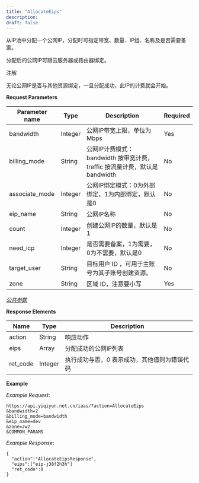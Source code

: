 ```yaml
---
title: "AllocateEips"
description: 
draft: false
---
```




从IP池中分配一个公网IP，分配时可指定带宽、数量、IP组、名称及是否需要备案。

分配后的公网IP可跟云服务器或路由器绑定。

注解

无论公网IP是否与其他资源绑定，一旦分配成功，此IP的计费就会开始。

**Request Parameters**

| Parameter name | Type | Description | Required |
| --- | --- | --- | --- |
| bandwidth | Integer | 公网IP带宽上限，单位为Mbps | Yes |
| billing_mode | String | 公网IP计费模式：bandwidth 按带宽计费，traffic 按流量计费，默认是 bandwidth | No |
| associate_mode | Integer | 公网IP绑定模式：0为外部绑定，1为内部绑定，默认是0 | No |
| eip_name | String | 公网IP名称 | No |
| count | Integer | 创建公网IP的数量，默认是1 | No |
| need_icp | Integer | 是否需要备案，1为需要，0为不需要，默认是0 | No |
| target_user | String | 目标用户 ID ，可用于主账号为其子账号创建资源。 | No |
| zone | String | 区域 ID，注意要小写 | Yes |

[_公共参数_](../../../parameters/)

**Response Elements**

| Name | Type | Description |
| --- | --- | --- |
| action | String | 响应动作 |
| eips | Array | 分配成功的公网IP列表 |
| ret_code | Integer | 执行成功与否，0 表示成功，其他值则为错误代码 |

**Example**

_Example Request_:

```
https://api.yiqiyun.net.cn/iaas/?action=AllocateEips
&bandwidth=2
&billing_mode=bandwidth
&eip_name=dev
&zone=zw2
&COMMON_PARAMS
```

_Example Response_:

```
{
  "action":"AllocateEipsResponse",
  "eips":["eip-j38f2h3h"]
  "ret_code":0
}
```
